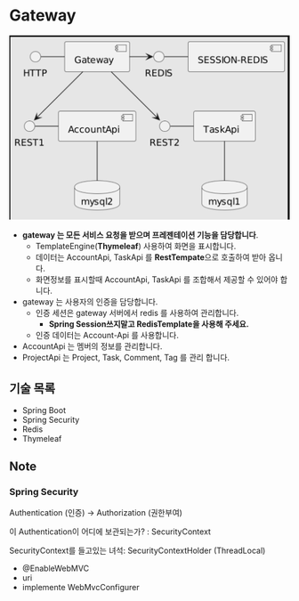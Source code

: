 # Gateway


![](./img/1.png)

- **gateway 는 모든 서비스 요청을 받으며 프레젠테이션 기능을 담당합니다**.
    - TemplateEngine(**Thymeleaf**) 사용하여 화면을 표시합니다.
    - 데이터는 AccountApi, TaskApi 를 **RestTempate**으로 호출하여 받아 옵니다.
    - 화면정보를 표시할때 AccountApi, TaskApi 를 조합해서 제공할 수 있어야 합니다.
- gateway 는 사용자의 인증을 담당합니다.
    - 인증 세션은 gateway 서버에서 redis 를 사용하여 관리합니다.
        - **Spring Session쓰지말고 RedisTemplate을 사용해 주세요.**
    - 인증 데이터는 Account-Api 를 사용합니다.
- AccountApi 는 멤버의 정보를 관리합니다.
- ProjectApi 는 Project, Task, Comment, Tag 를 관리 합니다.


## 기술 목록

- Spring Boot
- Spring Security
- Redis
- Thymeleaf

## Note

### Spring Security

Authentication (인증) -> Authorization (권한부여)

이 Authentication이 어디에 보관되는가? : SecurityContext

SecurityContext를 들고있는 녀석: SecurityContextHolder (ThreadLocal)

- @EnableWebMVC
- uri
- implemente WebMvcConfigurer